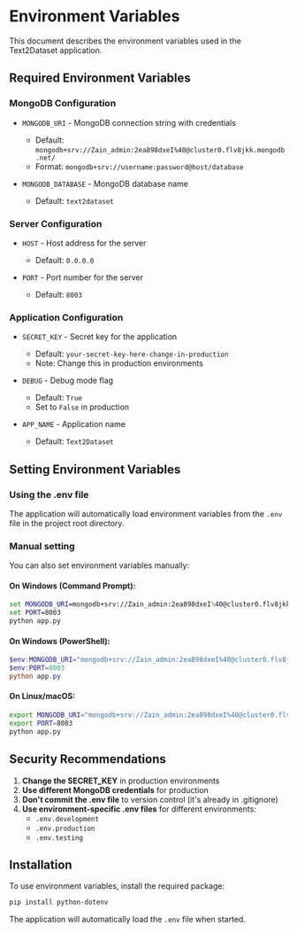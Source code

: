 # Environment Variables

This document describes the environment variables used in the Text2Dataset application.

## Required Environment Variables

### MongoDB Configuration

- `MONGODB_URI` - MongoDB connection string with credentials

  - Default: `mongodb+srv://Zain_admin:2ea898dxeI%40@cluster0.flv8jkk.mongodb.net/`
  - Format: `mongodb+srv://username:password@host/database`

- `MONGODB_DATABASE` - MongoDB database name
  - Default: `text2dataset`

### Server Configuration

- `HOST` - Host address for the server

  - Default: `0.0.0.0`

- `PORT` - Port number for the server
  - Default: `8003`

### Application Configuration

- `SECRET_KEY` - Secret key for the application

  - Default: `your-secret-key-here-change-in-production`
  - Note: Change this in production environments

- `DEBUG` - Debug mode flag

  - Default: `True`
  - Set to `False` in production

- `APP_NAME` - Application name
  - Default: `Text2Dataset`

## Setting Environment Variables

### Using the .env file

The application will automatically load environment variables from the `.env` file in the project root directory.

### Manual setting

You can also set environment variables manually:

#### On Windows (Command Prompt):

```cmd
set MONGODB_URI=mongodb+srv://Zain_admin:2ea898dxeI%40@cluster0.flv8jkk.mongodb.net/
set PORT=8003
python app.py
```

#### On Windows (PowerShell):

```powershell
$env:MONGODB_URI="mongodb+srv://Zain_admin:2ea898dxeI%40@cluster0.flv8jkk.mongodb.net/"
$env:PORT=8003
python app.py
```

#### On Linux/macOS:

```bash
export MONGODB_URI="mongodb+srv://Zain_admin:2ea898dxeI%40@cluster0.flv8jkk.mongodb.net/"
export PORT=8003
python app.py
```

## Security Recommendations

1. **Change the SECRET_KEY** in production environments
2. **Use different MongoDB credentials** for production
3. **Don't commit the .env file** to version control (it's already in .gitignore)
4. **Use environment-specific .env files** for different environments:
   - `.env.development`
   - `.env.production`
   - `.env.testing`

## Installation

To use environment variables, install the required package:

```bash
pip install python-dotenv
```

The application will automatically load the `.env` file when started.
